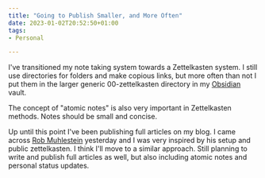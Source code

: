 ```yaml
---
title: "Going to Publish Smaller, and More Often"
date: 2023-01-02T20:52:50+01:00
tags:
- Personal

---
```


I've transitioned my note taking system towards a Zettelkasten system. I still use directories for folders and make copious links, but more often than not I put them in the larger generic 00-zettelkasten directory in my [Obsidian](/zet/articles/obsidian-introduction/) vault. 

The concept of "atomic notes" is also very important in Zettelkasten methods. Notes should be small and concise. 

Up until this point I've been publishing full articles on my blog. I came across [Rob Muhlestein](https://github.com/rwxrob) yesterday and I was very inspired by his setup and public zettelkasten. I think I'll move to a similar approach. Still planning to write and publish full articles as well, but also including atomic notes and personal status updates.
